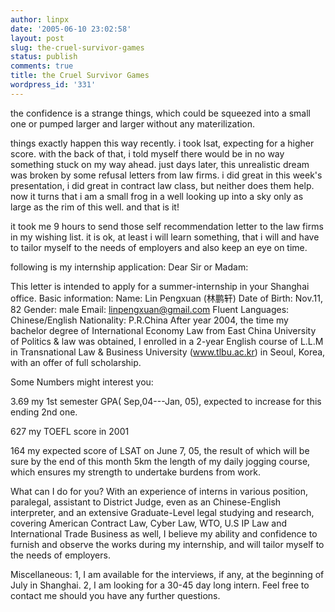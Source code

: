 ```yaml
---
author: linpx
date: '2005-06-10 23:02:58'
layout: post
slug: the-cruel-survivor-games
status: publish
comments: true
title: the Cruel Survivor Games
wordpress_id: '331'
---
```


the confidence is a strange things, which could be squeezed into a small one
or pumped larger and larger without any materilization.

things exactly happen this way recently. i took lsat, expecting for a higher
score. with the back of that, i told myself there would be in no way something
stuck on my way ahead. just days later, this unrealistic dream was broken by
some refusal letters from law firms. i did great in this week's presentation,
i did great in contract law class, but neither does them help. now it turns
that i am a small frog in a well looking up into a sky only as large as the
rim of this well. and that is it!

it took me 9 hours to send those self recommendation letter to the law firms
in my wishing list. it is ok, at least i will learn something, that i will and
have to tailor myself to the needs of employers and also keep an eye on time.

following is my internship application: Dear Sir or Madam:

This letter is intended to apply for a summer-internship in your Shanghai
office. Basic information: Name: Lin Pengxuan (林鹏轩) Date of Birth: Nov.11, 82
Gender: male Email: linpengxuan@gmail.com Fluent Languages: Chinese/English
Nationality: P.R.China After year 2004, the time my bachelor degree of
International Economy Law from East China University of Politics & law was
obtained, I enrolled in a 2-year English course of L.L.M in Transnational Law
& Business University (www.tlbu.ac.kr) in Seoul, Korea, with an offer of full
scholarship.

Some Numbers might interest you:

3.69 my 1st semester GPA( Sep,04---Jan, 05), expected to increase for this
ending 2nd one.

627 my TOEFL score in 2001

164 my expected score of LSAT on June 7, 05, the result of which will be sure
by the end of this month 5km the length of my daily jogging course, which
ensures my strength to undertake burdens from work.

What can I do for you? With an experience of interns in various position,
paralegal, assistant to District Judge, even as an Chinese-English
interpreter, and an extensive Graduate-Level legal studying and research,
covering American Contract Law, Cyber Law, WTO, U.S IP Law and International
Trade Business as well, I believe my ability and confidence to furnish and
observe the works during my internship, and will tailor myself to the needs of
employers.

Miscellaneous: 1, I am available for the interviews, if any, at the beginning
of July in Shanghai. 2, I am looking for a 30-45 day long intern. Feel free to
contact me should you have any further questions.

